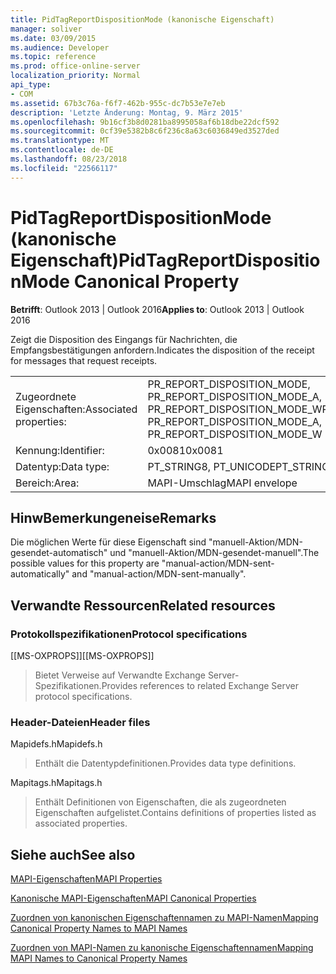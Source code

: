 ```yaml
---
title: PidTagReportDispositionMode (kanonische Eigenschaft)
manager: soliver
ms.date: 03/09/2015
ms.audience: Developer
ms.topic: reference
ms.prod: office-online-server
localization_priority: Normal
api_type:
- COM
ms.assetid: 67b3c76a-f6f7-462b-955c-dc7b53e7e7eb
description: 'Letzte Änderung: Montag, 9. März 2015'
ms.openlocfilehash: 9b16cf3b8d0281ba8995058af6b18dbe22dcf592
ms.sourcegitcommit: 0cf39e5382b8c6f236c8a63c6036849ed3527ded
ms.translationtype: MT
ms.contentlocale: de-DE
ms.lasthandoff: 08/23/2018
ms.locfileid: "22566117"
---
```

# <a name="pidtagreportdispositionmode-canonical-property"></a><span data-ttu-id="41b7a-103">PidTagReportDispositionMode (kanonische Eigenschaft)</span><span class="sxs-lookup"><span data-stu-id="41b7a-103">PidTagReportDispositionMode Canonical Property</span></span>

  
  
<span data-ttu-id="41b7a-104">**Betrifft**: Outlook 2013 | Outlook 2016</span><span class="sxs-lookup"><span data-stu-id="41b7a-104">**Applies to**: Outlook 2013 | Outlook 2016</span></span> 
  
<span data-ttu-id="41b7a-105">Zeigt die Disposition des Eingangs für Nachrichten, die Empfangsbestätigungen anfordern.</span><span class="sxs-lookup"><span data-stu-id="41b7a-105">Indicates the disposition of the receipt for messages that request receipts.</span></span> 
  
|||
|:-----|:-----|
|<span data-ttu-id="41b7a-106">Zugeordnete Eigenschaften:</span><span class="sxs-lookup"><span data-stu-id="41b7a-106">Associated properties:</span></span>  <br/> |<span data-ttu-id="41b7a-107">PR_REPORT_DISPOSITION_MODE, PR_REPORT_DISPOSITION_MODE_A, PR_REPORT_DISPOSITION_MODE_W</span><span class="sxs-lookup"><span data-stu-id="41b7a-107">PR_REPORT_DISPOSITION_MODE, PR_REPORT_DISPOSITION_MODE_A, PR_REPORT_DISPOSITION_MODE_W</span></span>  <br/> |
|<span data-ttu-id="41b7a-108">Kennung:</span><span class="sxs-lookup"><span data-stu-id="41b7a-108">Identifier:</span></span>  <br/> |<span data-ttu-id="41b7a-109">0x0081</span><span class="sxs-lookup"><span data-stu-id="41b7a-109">0x0081</span></span>  <br/> |
|<span data-ttu-id="41b7a-110">Datentyp:</span><span class="sxs-lookup"><span data-stu-id="41b7a-110">Data type:</span></span>  <br/> |<span data-ttu-id="41b7a-111">PT_STRING8, PT_UNICODE</span><span class="sxs-lookup"><span data-stu-id="41b7a-111">PT_STRING8, PT_UNICODE</span></span>  <br/> |
|<span data-ttu-id="41b7a-112">Bereich:</span><span class="sxs-lookup"><span data-stu-id="41b7a-112">Area:</span></span>  <br/> |<span data-ttu-id="41b7a-113">MAPI-Umschlag</span><span class="sxs-lookup"><span data-stu-id="41b7a-113">MAPI envelope</span></span>  <br/> |
   
## <a name="remarks"></a><span data-ttu-id="41b7a-114">HinwBemerkungeneise</span><span class="sxs-lookup"><span data-stu-id="41b7a-114">Remarks</span></span>

<span data-ttu-id="41b7a-115">Die möglichen Werte für diese Eigenschaft sind "manuell-Aktion/MDN-gesendet-automatisch" und "manuell-Aktion/MDN-gesendet-manuell".</span><span class="sxs-lookup"><span data-stu-id="41b7a-115">The possible values for this property are "manual-action/MDN-sent-automatically" and "manual-action/MDN-sent-manually".</span></span>
  
## <a name="related-resources"></a><span data-ttu-id="41b7a-116">Verwandte Ressourcen</span><span class="sxs-lookup"><span data-stu-id="41b7a-116">Related resources</span></span>

### <a name="protocol-specifications"></a><span data-ttu-id="41b7a-117">Protokollspezifikationen</span><span class="sxs-lookup"><span data-stu-id="41b7a-117">Protocol specifications</span></span>

<span data-ttu-id="41b7a-118">[[MS-OXPROPS]]</span><span class="sxs-lookup"><span data-stu-id="41b7a-118">[[MS-OXPROPS]]</span></span> 
  
> <span data-ttu-id="41b7a-119">Bietet Verweise auf Verwandte Exchange Server-Spezifikationen.</span><span class="sxs-lookup"><span data-stu-id="41b7a-119">Provides references to related Exchange Server protocol specifications.</span></span>
    
### <a name="header-files"></a><span data-ttu-id="41b7a-120">Header-Dateien</span><span class="sxs-lookup"><span data-stu-id="41b7a-120">Header files</span></span>

<span data-ttu-id="41b7a-121">Mapidefs.h</span><span class="sxs-lookup"><span data-stu-id="41b7a-121">Mapidefs.h</span></span>
  
> <span data-ttu-id="41b7a-122">Enthält die Datentypdefinitionen.</span><span class="sxs-lookup"><span data-stu-id="41b7a-122">Provides data type definitions.</span></span>
    
<span data-ttu-id="41b7a-123">Mapitags.h</span><span class="sxs-lookup"><span data-stu-id="41b7a-123">Mapitags.h</span></span>
  
> <span data-ttu-id="41b7a-124">Enthält Definitionen von Eigenschaften, die als zugeordneten Eigenschaften aufgelistet.</span><span class="sxs-lookup"><span data-stu-id="41b7a-124">Contains definitions of properties listed as associated properties.</span></span>
    
## <a name="see-also"></a><span data-ttu-id="41b7a-125">Siehe auch</span><span class="sxs-lookup"><span data-stu-id="41b7a-125">See also</span></span>



[<span data-ttu-id="41b7a-126">MAPI-Eigenschaften</span><span class="sxs-lookup"><span data-stu-id="41b7a-126">MAPI Properties</span></span>](mapi-properties.md)
  
[<span data-ttu-id="41b7a-127">Kanonische MAPI-Eigenschaften</span><span class="sxs-lookup"><span data-stu-id="41b7a-127">MAPI Canonical Properties</span></span>](mapi-canonical-properties.md)
  
[<span data-ttu-id="41b7a-128">Zuordnen von kanonischen Eigenschaftennamen zu MAPI-Namen</span><span class="sxs-lookup"><span data-stu-id="41b7a-128">Mapping Canonical Property Names to MAPI Names</span></span>](mapping-canonical-property-names-to-mapi-names.md)
  
[<span data-ttu-id="41b7a-129">Zuordnen von MAPI-Namen zu kanonische Eigenschaftennamen</span><span class="sxs-lookup"><span data-stu-id="41b7a-129">Mapping MAPI Names to Canonical Property Names</span></span>](mapping-mapi-names-to-canonical-property-names.md)

